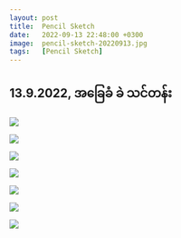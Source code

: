 ```yaml
---
layout: post
title:  Pencil Sketch
date:   2022-09-13 22:48:00 +0300
image:  pencil-sketch-20220913.jpg
tags:   [Pencil Sketch]
---
```

## 13.9.2022, အ​ခြေခံ ခဲ သင်တန်း

![]({{site.baseurl}}/img/pencil-sketch-20220913/01.jpg)

![]({{site.baseurl}}/img/pencil-sketch-20220913/02.jpg)

![]({{site.baseurl}}/img/pencil-sketch-20220913/03.jpg)

![]({{site.baseurl}}/img/pencil-sketch-20220913/04.jpg)

![]({{site.baseurl}}/img/pencil-sketch-20220913/05.jpg)

![]({{site.baseurl}}/img/pencil-sketch-20220913/06.jpg)

![]({{site.baseurl}}/img/pencil-sketch-20220913/07.jpg)
